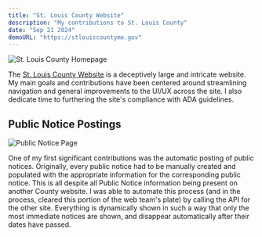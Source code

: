 ```yaml
---
title: "St. Louis County Website"
description: "My contributions to St. Louis County"
date: "Sep 21 2024"
demoURL: "https://stlouiscountymo.gov"
---
```


![St. Louis County Homepage](/slcwebsite_homepage.png)

The [St. Louis County Website](https://stlouiscountymo.gov) is a deceptively large and intricate website. My main goals and contributions have been centered around streamlining navigation and general improvements to the UI/UX across the site. I also dedicate time to furthering the site's compliance with ADA guidelines.

## Public Notice Postings
![Public Notice Page](/slcwebsite_publicNotices.png)

One of my first significant contributions was the automatic posting of public notices. Originally, every public notice had to be manually created and populated with the appropriate information for the corresponding public notice. This is all despite all Public Notice information being present on another County website. I was able to automate this process (and in the process, cleared this portion of the web team's plate) by calling the API for the other site. Everything is dynamically shown in such a way that only the most immediate notices are shown, and disappear automatically after their dates have passed.
